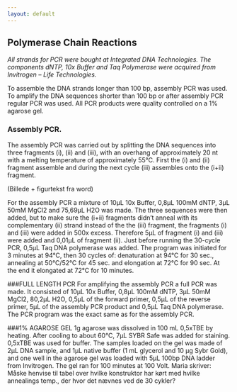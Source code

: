 ```yaml
---
layout: default
---
```

## Polymerase Chain Reactions

*All strands for PCR were bought at Integrated DNA Technologies. The components dNTP, 10x Buffer and Taq Polymerase were acquired from Invitrogen – Life Technologies.*


To assemble the DNA strands longer than 100 bp, assembly PCR was used. To amplify the DNA sequences shorter than 100 bp or after assembly PCR regular PCR was used. All PCR products were quality controlled on a 1% agarose gel.

### Assembly PCR. The assembly PCR was carried out by splitting the DNA sequences into three fragments (i), (ii) and (iii), with an overhang of approximately 20 nt with a melting temperature of approximately 55°C. First the (i) and (ii) fragment assemble and during the next cycle (iii) assembles onto the (i+ii) fragment.(Billede + figurtekst fra word)

For the assembly PCR a mixture of 10μL 10x Buffer, 0,8μL 100mM dNTP, 3μL 50mM MgCl2 and 75,69μL H2O was made. The three sequences were then added, but to make sure the (i+ii) fragments didn’t anneal with its complementary (ii) strand instead of the the (iii) fragment, the fragments (i) and (iii) were added in 500x excess. Therefore 5μL of fragment (i) and (iii) were added and 0,01μL of fragment (ii). Just before running the 30-cycle PCR, 0,5μL Taq DNA polymerase was added. The program was initiated for 3 minutes at 94°C, then 30 cycles of: denaturation at 94°C for 30 sec., annealing at 50°C/52°C for 45 sec. and elongation at 72°C for 90 sec. At the end it elongated at 72°C for 10 minutes.

###FULL LENGTH PCRFor amplifying the assembly PCR a full PCR was made. It consisted of 10μL 10x Buffer, 0,8μL 100mM dNTP, 3μL 50mM MgCl2, 80,2μL H2O, 0,5μL of the forward primer, 0,5μL of the reverse primer, 5μL of the assembly PCR product and 0,5μL Taq DNA polymerase. The PCR program was the exact same as for the assembly PCR. ###1% AGAROSE GEL1g agarose was dissolved in 100 mL 0,5xTBE by heating. After cooling to about 60°C, 7μL SYBR Safe was added for staining. 0,5xTBE was used for buffer. The samples loaded on the gel was made of 2μL DNA sample, and 1μL native buffer (1 mL glycerol and 10 μg Sybr Gold), and one well in the agarose gel was loaded with 5μL 100bp DNA ladder from Invitrogen. The gel ran for 100 minutes at 100 Volt.Maria skriver:
Måske henvise til tabel over hvilke konstruktor har kørt med hvilke annealings temp., der hvor det nævnes ved de 30 cykler?